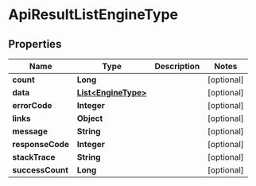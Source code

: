 
# ApiResultListEngineType

## Properties
Name | Type | Description | Notes
------------ | ------------- | ------------- | -------------
**count** | **Long** |  |  [optional]
**data** | [**List&lt;EngineType&gt;**](EngineType.md) |  |  [optional]
**errorCode** | **Integer** |  |  [optional]
**links** | **Object** |  |  [optional]
**message** | **String** |  |  [optional]
**responseCode** | **Integer** |  |  [optional]
**stackTrace** | **String** |  |  [optional]
**successCount** | **Long** |  |  [optional]



